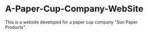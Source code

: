 A-Paper-Cup-Company-WebSite
===========================
This is a website developed for a paper cup company "Sun Paper Products".

